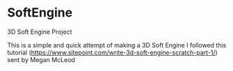 # SoftEngine
3D Soft Engine Project

This is a simple and quick attempt of making a 3D Soft Engine
I followed this tutorial (https://www.sitepoint.com/write-3d-soft-engine-scratch-part-1/) sent by Megan McLeod
